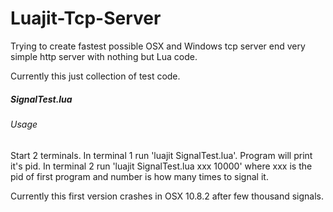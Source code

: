 Luajit-Tcp-Server
=================

Trying to create fastest possible OSX and Windows tcp server end very simple http server with nothing but Lua code.

Currently this just collection of test code.

##### SignalTest.lua

###### Usage

Start 2 terminals. In terminal 1 run 'luajit SignalTest.lua'. Program will print it's pid. In terminal 2 run 'luajit SignalTest.lua xxx 10000' where xxx is the pid of first program and number is how many times to signal it.

Currently this first version crashes in OSX 10.8.2 after few thousand signals.
